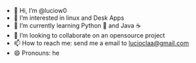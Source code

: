 - 👋 Hi, I’m @luciow0
- 👀 I’m interested in linux and Desk Apps
- 🌱 I’m currently learning Python 🐍 and Java ☕
- 💞️ I’m looking to collaborate on an opensource project
- 📫 How to reach me: send me a email to lucioclaa@gmail.com
- 😄 Pronouns: he

<!---
luciow0/luciow0 is a ✨ special ✨ repository because its `README.md` (this file) appears on your GitHub profile.
You can click the Preview link to take a look at your changes.
--->
